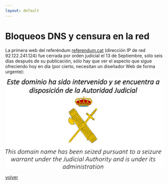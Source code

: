 ```yaml
---
layout: default
---
```


# Bloqueos DNS y censura en la red

La primera web del referéndum [referendum.cat](http://referendum.cat/) (dirección IP de red 92.122.241.124) fue cerrada por orden judicial el 13 de Septiembre, sólo seis días después de su publicación, sólo hay que ver el aspecto que sigue ofreciendo hoy en día (por cierto, necesitan un diseñador Web de forma urgente):

![](images/referendum_cat_blocked.png)

[volver](./)